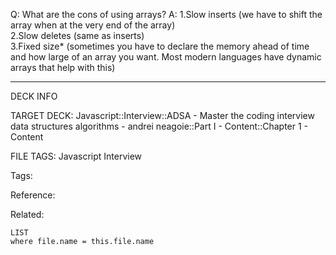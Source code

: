 Q: What are the cons of using arrays?
A: 1.Slow inserts (we have to shift the array when at the very end of the array)  
2.Slow deletes (same as inserts)  
3.Fixed size\* (sometimes you have to declare the memory ahead of time and how large of an array you want. Most modern languages have dynamic arrays that help with this)
<!--ID: 1690026321844-->

---

DECK INFO

TARGET DECK: Javascript::Interview::ADSA - Master the coding interview data structures algorithms - andrei neagoie::Part I - Content::Chapter 1 - Content

FILE TAGS: Javascript Interview

Tags:

Reference:

Related:

```dataview
LIST
where file.name = this.file.name
```
